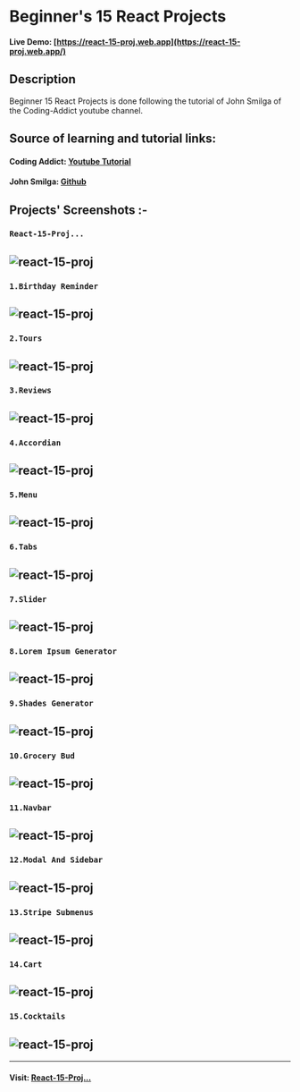 # Beginner's 15 React Projects

#### Live Demo: [https://react-15-proj.web.app](https://react-15-proj.web.app/)

## Description

Beginner 15 React Projects is done following the tutorial of John Smilga of the Coding-Addict youtube channel.

## Source of learning and tutorial links:

#### Coding Addict: [Youtube Tutorial](https://youtu.be/ly3m6mv5qvg?list=PLnHJACx3NwAe5XQDk9xLgym7FF8Q4FYW7)

#### John Smilga: [Github](https://github.com/john-smilga/react-projects)

## Projects' Screenshots :-

### `React-15-Proj...`

## ![react-15-proj](https://github.com/DalpatRathore/React-15-Proj.../blob/exhibit/display/react-15-proj-0.png)

### `1.Birthday Reminder`

## ![react-15-proj](https://github.com/DalpatRathore/React-15-Proj.../blob/exhibit/display/react-15-proj-1.png)

### `2.Tours`

## ![react-15-proj](https://github.com/DalpatRathore/React-15-Proj.../blob/exhibit/display/react-15-proj-2.png)

### `3.Reviews`

## ![react-15-proj](https://github.com/DalpatRathore/React-15-Proj.../blob/exhibit/display/react-15-proj-3.png)

### `4.Accordian`

## ![react-15-proj](https://github.com/DalpatRathore/React-15-Proj.../blob/exhibit/display/react-15-proj-4.png)

### `5.Menu`

## ![react-15-proj](https://github.com/DalpatRathore/React-15-Proj.../blob/exhibit/display/react-15-proj-5.png)

### `6.Tabs`

## ![react-15-proj](https://github.com/DalpatRathore/React-15-Proj.../blob/exhibit/display/react-15-proj-6.png)

### `7.Slider`

## ![react-15-proj](https://github.com/DalpatRathore/React-15-Proj.../blob/exhibit/display/react-15-proj-7.png)

### `8.Lorem Ipsum Generator`

## ![react-15-proj](https://github.com/DalpatRathore/React-15-Proj.../blob/exhibit/display/react-15-proj-8.png)

### `9.Shades Generator`

## ![react-15-proj](https://github.com/DalpatRathore/React-15-Proj.../blob/exhibit/display/react-15-proj-9.png)

### `10.Grocery Bud`

## ![react-15-proj](https://github.com/DalpatRathore/React-15-Proj.../blob/exhibit/display/react-15-proj-10.png)

### `11.Navbar`

## ![react-15-proj](https://github.com/DalpatRathore/React-15-Proj.../blob/exhibit/display/react-15-proj-11.png)

### `12.Modal And Sidebar`

## ![react-15-proj](https://github.com/DalpatRathore/React-15-Proj.../blob/exhibit/display/react-15-proj-12.png)

### `13.Stripe Submenus`

## ![react-15-proj](https://github.com/DalpatRathore/React-15-Proj.../blob/exhibit/display/react-15-proj-13.png)

### `14.Cart`

## ![react-15-proj](https://github.com/DalpatRathore/React-15-Proj.../blob/exhibit/display/react-15-proj-14.png)

### `15.Cocktails`

## ![react-15-proj](https://github.com/DalpatRathore/React-15-Proj.../blob/exhibit/display/react-15-proj-15.png)

---

#### Visit: [React-15-Proj...](https://react-15-proj.web.app/)
